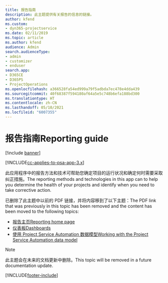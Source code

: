 ```yaml
---
title: 报告指南
description: 此主题提供有关报告的信息的链接。
author: kfend
ms.custom:
- dyn365-projectservice
ms.date: 02/11/2019
ms.topic: article
ms.author: kfend
audience: Admin
search.audienceType:
- admin
- customizer
- enduser
search.app:
- D365CE
- D365PS
- ProjectOperations
ms.openlocfilehash: a366528fa54ed999a79f5adbda7ec478e4dda439
ms.sourcegitcommit: 40f68387f594180af64a5e5c748b6efa188bd300
ms.translationtype: HT
ms.contentlocale: zh-CN
ms.lasthandoff: 05/10/2021
ms.locfileid: "6007355"
---
```

# <a name="reporting-guide"></a><span data-ttu-id="3bad9-103">报告指南</span><span class="sxs-lookup"><span data-stu-id="3bad9-103">Reporting guide</span></span>

[!include [banner](../../includes/psa-now-project-operations.md)]

[!INCLUDE[cc-applies-to-psa-app-3.x](../../includes/cc-applies-to-psa-app-3x.md)]

<span data-ttu-id="3bad9-104">此应用程序中的报告方法和技术可帮助您确定项目的运行状况和确定何时需要采取纠正措施。</span><span class="sxs-lookup"><span data-stu-id="3bad9-104">The reporting methods and technologies in this app can to help you determine the health of your projects and identify when you need to take corrective action.</span></span> 

<span data-ttu-id="3bad9-105">已删除了此主题中以前的 PDF 链接，并将内容移到了以下主题：</span><span class="sxs-lookup"><span data-stu-id="3bad9-105">The PDF link that was previously in this topic has been removed and the content has been moved to the following topics:</span></span>

- [<span data-ttu-id="3bad9-106">报告主页</span><span class="sxs-lookup"><span data-stu-id="3bad9-106">Reporting home page</span></span>](../reports-reporting-dynamics-365-project-service.md)
- [<span data-ttu-id="3bad9-107">仪表板</span><span class="sxs-lookup"><span data-stu-id="3bad9-107">Dashboards</span></span>](../reports-dashboards.md)
- [<span data-ttu-id="3bad9-108">使用 Project Service Automation 数据模型</span><span class="sxs-lookup"><span data-stu-id="3bad9-108">Working with the Project Service Automation data model</span></span>](../reports-working-project-service-data-model.md)

> [!NOTE]
> <span data-ttu-id="3bad9-109">此主题会在未来的文档更新中删除。</span><span class="sxs-lookup"><span data-stu-id="3bad9-109">This topic will be removed in a future documentation update.</span></span> 


[!INCLUDE[footer-include](../../includes/footer-banner.md)]